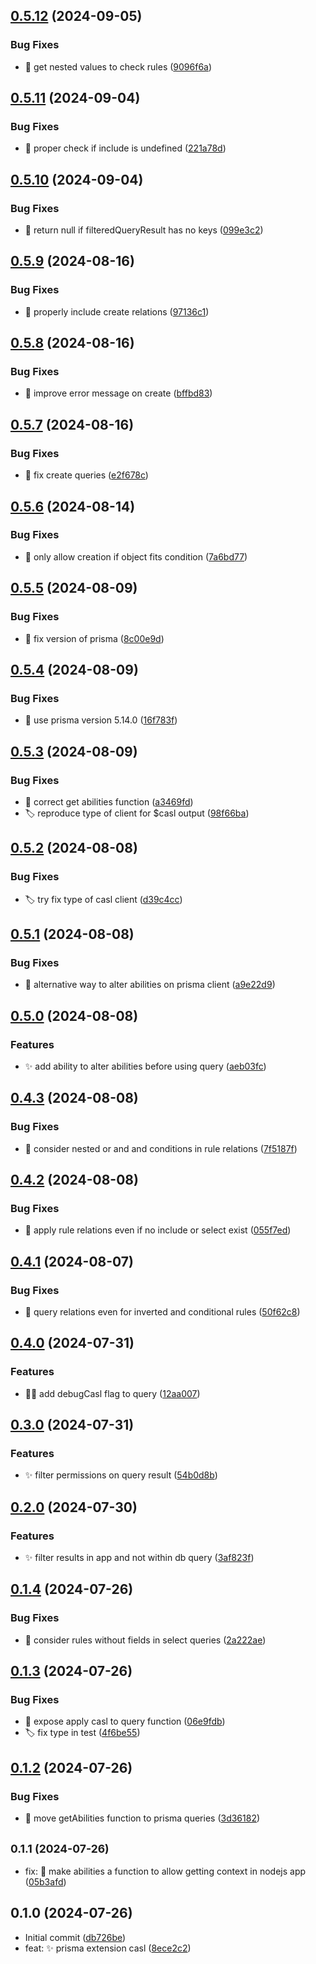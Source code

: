 

## [0.5.12](https://github.com/dennemark/prisma-extension-casl/compare/0.5.11...0.5.12) (2024-09-05)


### Bug Fixes

* :bug: get nested values to check rules ([9096f6a](https://github.com/dennemark/prisma-extension-casl/commit/9096f6aae45b503e2708b3196ffcb221c8020400))

## [0.5.11](https://github.com/dennemark/prisma-extension-casl/compare/0.5.10...0.5.11) (2024-09-04)


### Bug Fixes

* :bug: proper check if include is undefined ([221a78d](https://github.com/dennemark/prisma-extension-casl/commit/221a78d3875825572eb463bb4d77a7dacab9e7eb))

## [0.5.10](https://github.com/dennemark/prisma-extension-casl/compare/0.5.9...0.5.10) (2024-09-04)


### Bug Fixes

* :bug: return null if filteredQueryResult has no keys ([099e3c2](https://github.com/dennemark/prisma-extension-casl/commit/099e3c28687d72f95eb934897ab192a1d2e23d12))

## [0.5.9](https://github.com/dennemark/prisma-extension-casl/compare/0.5.8...0.5.9) (2024-08-16)


### Bug Fixes

* :bug: properly include create relations ([97136c1](https://github.com/dennemark/prisma-extension-casl/commit/97136c1f0226750f2a58bee1b72596051ba2033c))

## [0.5.8](https://github.com/dennemark/prisma-extension-casl/compare/0.5.7...0.5.8) (2024-08-16)


### Bug Fixes

* :bug: improve error message on create ([bffbd83](https://github.com/dennemark/prisma-extension-casl/commit/bffbd836f4bb6a3e0d8aa7408beae51e3f7ab336))

## [0.5.7](https://github.com/dennemark/prisma-extension-casl/compare/0.5.6...0.5.7) (2024-08-16)


### Bug Fixes

* :bug: fix create queries ([e2f678c](https://github.com/dennemark/prisma-extension-casl/commit/e2f678cbaeff2c3e663f44d081d75ef604dfb864))

## [0.5.6](https://github.com/dennemark/prisma-extension-casl/compare/0.5.5...0.5.6) (2024-08-14)


### Bug Fixes

* :bug: only allow creation if object fits condition ([7a6bd77](https://github.com/dennemark/prisma-extension-casl/commit/7a6bd7747e053420045a99943972715bb5d11514))

## [0.5.5](https://github.com/dennemark/prisma-extension-casl/compare/0.5.4...0.5.5) (2024-08-09)


### Bug Fixes

* :bug: fix version of prisma ([8c00e9d](https://github.com/dennemark/prisma-extension-casl/commit/8c00e9df0826832c5659944e3b93814d1d30479b))

## [0.5.4](https://github.com/dennemark/prisma-extension-casl/compare/0.5.3...0.5.4) (2024-08-09)


### Bug Fixes

* :bug: use prisma version 5.14.0 ([16f783f](https://github.com/dennemark/prisma-extension-casl/commit/16f783f35259014d210c7f45a54b130384e570c3))

## [0.5.3](https://github.com/dennemark/prisma-extension-casl/compare/0.5.2...0.5.3) (2024-08-09)


### Bug Fixes

* :bug: correct get abilities function ([a3469fd](https://github.com/dennemark/prisma-extension-casl/commit/a3469fd9f42d636c1ddf57d1ac6c1fe57b925f2e))
* :label: reproduce type of client for $casl output ([98f66ba](https://github.com/dennemark/prisma-extension-casl/commit/98f66ba42e1ee7157d1cf33bd62a0356debae661))

## [0.5.2](https://github.com/dennemark/prisma-extension-casl/compare/0.5.1...0.5.2) (2024-08-08)


### Bug Fixes

* :label: try fix type of casl client ([d39c4cc](https://github.com/dennemark/prisma-extension-casl/commit/d39c4cc3e02546975085c08615cb5759fd6c12fa))

## [0.5.1](https://github.com/dennemark/prisma-extension-casl/compare/0.5.0...0.5.1) (2024-08-08)


### Bug Fixes

* :bug: alternative way to alter abilities on prisma client ([a9e22d9](https://github.com/dennemark/prisma-extension-casl/commit/a9e22d91905d05de46809c7f2ecf67e6c54a1564))

## [0.5.0](https://github.com/dennemark/prisma-extension-casl/compare/0.4.3...0.5.0) (2024-08-08)


### Features

* :sparkles: add ability to alter abilities before using query ([aeb03fc](https://github.com/dennemark/prisma-extension-casl/commit/aeb03fce399c47c27c8505a55ccbc2e6346a8263))

## [0.4.3](https://github.com/dennemark/prisma-extension-casl/compare/0.4.2...0.4.3) (2024-08-08)


### Bug Fixes

* :bug: consider nested or and and conditions in rule relations ([7f5187f](https://github.com/dennemark/prisma-extension-casl/commit/7f5187fa48a953960cb8cea5ac5018f5c11af715))

## [0.4.2](https://github.com/dennemark/prisma-extension-casl/compare/0.4.1...0.4.2) (2024-08-08)


### Bug Fixes

* :bug: apply rule relations even if no include or select exist ([055f7ed](https://github.com/dennemark/prisma-extension-casl/commit/055f7ed738f9dafa77dddef6b51bd1758ee9b0f8))

## [0.4.1](https://github.com/dennemark/prisma-extension-casl/compare/0.4.0...0.4.1) (2024-08-07)


### Bug Fixes

* :bug: query relations even for inverted and conditional rules ([50f62c8](https://github.com/dennemark/prisma-extension-casl/commit/50f62c83b08e693993f665dfee6d66bb9b443094))

## [0.4.0](https://github.com/dennemark/prisma-extension-casl/compare/0.3.0...0.4.0) (2024-07-31)


### Features

* :technologist: add debugCasl flag to query ([12aa007](https://github.com/dennemark/prisma-extension-casl/commit/12aa007cdbb599562ca458ec6f45272d99a2ac9b))

## [0.3.0](https://github.com/dennemark/prisma-extension-casl/compare/0.2.0...0.3.0) (2024-07-31)


### Features

* :sparkles: filter permissions on query result ([54b0d8b](https://github.com/dennemark/prisma-extension-casl/commit/54b0d8b07f715b7f6cd0a85bfaae2d775cc33566))

## [0.2.0](https://github.com/dennemark/prisma-extension-casl/compare/0.1.4...0.2.0) (2024-07-30)


### Features

* :sparkles: filter results in app and not within db query ([3af823f](https://github.com/dennemark/prisma-extension-casl/commit/3af823f334a24c770b54f336bbfe5231062d31c5))

## [0.1.4](https://github.com/dennemark/prisma-extension-casl/compare/0.1.3...0.1.4) (2024-07-26)


### Bug Fixes

* :bug: consider rules without fields in select queries ([2a222ae](https://github.com/dennemark/prisma-extension-casl/commit/2a222aec8b546f416bbed9ea19f79acd77a7b877))

## [0.1.3](https://github.com/dennemark/prisma-extension-casl/compare/0.1.2...0.1.3) (2024-07-26)


### Bug Fixes

* :art: expose apply casl to query function ([06e9fdb](https://github.com/dennemark/prisma-extension-casl/commit/06e9fdb6193173d0d0189a3ee80b25fb1300a322))
* :label: fix type in test ([4f6be55](https://github.com/dennemark/prisma-extension-casl/commit/4f6be55196d546b15783623b537f9f2ddcdb3be0))

## [0.1.2](https://github.com/dennemark/prisma-extension-casl/compare/0.1.1...0.1.2) (2024-07-26)


### Bug Fixes

* :bug: move getAbilities function to prisma queries ([3d36182](https://github.com/dennemark/prisma-extension-casl/commit/3d36182340e5e4fdca89a6b530383a595bafdb90))

## <small>0.1.1 (2024-07-26)</small>

* fix: :bug: make abilities a function to allow getting context in nodejs app ([05b3afd](https://github.com/dennemark/prisma-extension-casl/commit/05b3afd))



## 0.1.0 (2024-07-26)

* Initial commit ([db726be](https://github.com/dennemark/prisma-extension-casl/commit/db726be))
* feat: :sparkles: prisma extension casl ([8ece2c2](https://github.com/dennemark/prisma-extension-casl/commit/8ece2c2))
